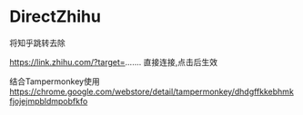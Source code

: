# DirectZhihu
将知乎跳转去除

https://link.zhihu.com/?target=.......
直接连接,点击后生效

结合Tampermonkey使用
https://chrome.google.com/webstore/detail/tampermonkey/dhdgffkkebhmkfjojejmpbldmpobfkfo
